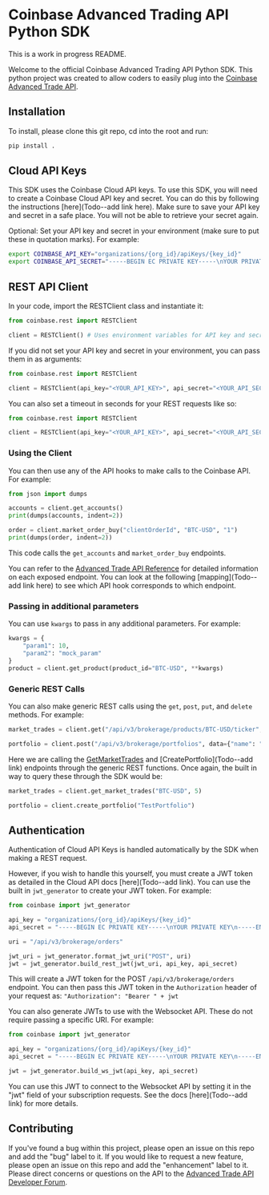# Coinbase Advanced Trading API Python SDK

This is a work in progress README.

Welcome to the official Coinbase Advanced Trading API Python SDK. This python project was created to allow coders to easily plug into the [Coinbase Advanced Trade API](https://docs.cloud.coinbase.com/advanced-trade-api/docs/welcome).

## Installation

To install, please clone this git repo, cd into the root and run:
```bash
pip install .
```

## Cloud API Keys

This SDK uses the Coinbase Cloud API keys. To use this SDK, you will need to create a Coinbase Cloud API key and secret. You can do this by following the instructions [here](Todo--add link here).
Make sure to save your API key and secret in a safe place. You will not be able to retrieve your secret again.

Optional: Set your API key and secret in your environment (make sure to put these in quotation marks). For example:
```bash
export COINBASE_API_KEY="organizations/{org_id}/apiKeys/{key_id}"
export COINBASE_API_SECRET="-----BEGIN EC PRIVATE KEY-----\nYOUR PRIVATE KEY\n-----END EC PRIVATE KEY-----\n"
```

## REST API Client
In your code, import the RESTClient class and instantiate it:
```python
from coinbase.rest import RESTClient

client = RESTClient() # Uses environment variables for API key and secret
```
If you did not set your API key and secret in your environment, you can pass them in as arguments:
```python
from coinbase.rest import RESTClient

client = RESTClient(api_key="<YOUR_API_KEY>", api_secret="<YOUR_API_SECRET>")
```
You can also set a timeout in seconds for your REST requests like so:
```python
from coinbase.rest import RESTClient

client = RESTClient(api_key="<YOUR_API_KEY>", api_secret="<YOUR_API_SECRET>", timeout=5)
```

### Using the Client

You can then use any of the API hooks to make calls to the Coinbase API. For example:
```python
from json import dumps

accounts = client.get_accounts()
print(dumps(accounts, indent=2))

order = client.market_order_buy("clientOrderId", "BTC-USD", "1")
print(dumps(order, indent=2))
```
This code calls the `get_accounts` and `market_order_buy` endpoints.

You can refer to the [Advanced Trade API Reference](https://docs.cloud.coinbase.com/advanced-trade-api/reference) for detailed information on each exposed endpoint.
You can look at the following [mapping](Todo--add link here) to see which API hook corresponds to which endpoint.


### Passing in additional parameters
You can use `kwargs` to pass in any additional parameters. For example:
```python
kwargs = {
    "param1": 10,
    "param2": "mock_param"
}
product = client.get_product(product_id="BTC-USD", **kwargs)
```

### Generic REST Calls
You can also make generic REST calls using the `get`, `post`, `put`, and `delete` methods. For example:
```python
market_trades = client.get("/api/v3/brokerage/products/BTC-USD/ticker", params={"limit": 5})

portfolio = client.post("/api/v3/brokerage/portfolios", data={"name": "TestPortfolio"})
```
Here we are calling the [GetMarketTrades](https://docs.cloud.coinbase.com/advanced-trade-api/reference/retailbrokerageapi_getmarkettrades) and [CreatePortfolio](Todo--add link) endpoints through the generic REST functions.
Once again, the built in way to query these through the SDK would be:
```python
market_trades = client.get_market_trades("BTC-USD", 5)

portfolio = client.create_portfolio("TestPortfolio")
```

## Authentication
Authentication of Cloud API Keys is handled automatically by the SDK when making a REST request.

However, if you wish to handle this yourself, you must create a JWT token as detailed in the Cloud API docs [here](Todo--add link). You can use the built in `jwt_generator` to create your JWT token. For example:
```python
from coinbase import jwt_generator

api_key = "organizations/{org_id}/apiKeys/{key_id}"
api_secret = "-----BEGIN EC PRIVATE KEY-----\nYOUR PRIVATE KEY\n-----END EC PRIVATE KEY-----\n"

uri = "/api/v3/brokerage/orders"

jwt_uri = jwt_generator.format_jwt_uri("POST", uri)
jwt = jwt_generator.build_rest_jwt(jwt_uri, api_key, api_secret)
```
This will create a JWT token for the POST `/api/v3/brokerage/orders` endpoint. You can then pass this JWT token in the `Authorization` header of your request as:
`
"Authorization": "Bearer " + jwt
`

You can also generate JWTs to use with the Websocket API. These do not require passing a specific URI. For example:
```python
from coinbase import jwt_generator

api_key = "organizations/{org_id}/apiKeys/{key_id}"
api_secret = "-----BEGIN EC PRIVATE KEY-----\nYOUR PRIVATE KEY\n-----END EC PRIVATE KEY-----\n"

jwt = jwt_generator.build_ws_jwt(api_key, api_secret)
```
You can use this JWT to connect to the Websocket API by setting it in the "jwt" field of your subscription requests. See the docs [here](Todo--add link) for more details.

## Contributing

If you've found a bug within this project, please open an issue on this repo and add the "bug" label to it.
If you would like to request a new feature, please open an issue on this repo and add the "enhancement" label to it.
Please direct concerns or questions on the API to the [Advanced Trade API Developer Forum](https://forums.coinbasecloud.dev/c/advanced-trade-api/20).
